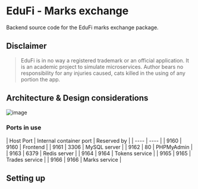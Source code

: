 # EduFi - Marks exchange

Backend source code for the EduFi marks exchange package.

## Disclaimer
> EduFi is in no way a registered trademark or an official application. It is an academic project to simulate microservices. Author bears no responsibility for any injuries caused, cats killed in the using of any portion the app.

## Architecture & Design considerations
![image](https://user-images.githubusercontent.com/93184095/150818159-a0488dfe-cf14-42ba-a72d-abfc0b5e4089.png)

### Ports in use
| Host Port | Internal container port | Reserved by |
| ---- | ---- |
| 9160 | 9160 | Frontend |
| 9161 | 3306 | MySQL server |
| 9162 | 80 | PHPMyAdmin |
| 9163 | 6379 | Redis server |
| 9164 | 9164 | Tokens service |
| 9165 | 9165 | Trades service |
| 9166 | 9166 | Marks service |

## Setting up

